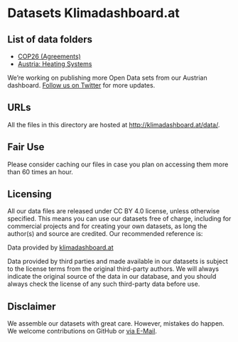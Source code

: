 # Datasets Klimadashboard.at

## List of data folders
- [COP26 (Agreements)](https://github.com/klimadashboard/data/tree/main/COP26)
- [Austria: Heating Systems](https://github.com/klimadashboard/data/tree/main/heating-systems)

We’re working on publishing more Open Data sets from our Austrian dashboard. [Follow us on Twitter](https://twitter.com/klimadashboard) for more updates.

## URLs
All the files in this directory are hosted at http://klimadashboard.at/data/. 

## Fair Use
Please consider caching our files in case you plan on accessing them more than 60 times an hour.

## Licensing
All our data files are released under CC BY 4.0 license, unless otherwise specified. This means you can use our datasets free of charge, including for commercial projects and for creating your own datasets, as long the author(s) and source are credited. Our recommended reference is:

Data provided by [klimadashboard.at](https://klimadashboard.at)

Data provided by third parties and made available in our datasets is subject to the license terms from the original third-party authors. We will always indicate the original source of the data in our database, and you should always check the license of any such third-party data before use.

## Disclaimer
We assemble our datasets with great care. However, mistakes do happen. We welcome contributions on GitHub or [via E-Mail](data@klimadashboard.at).